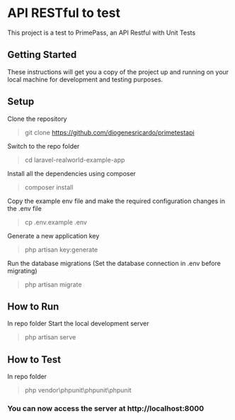# API RESTful to test

This project is a test to PrimePass, an API Restful with Unit Tests

## Getting Started

These instructions will get you a copy of the project up and running on your local machine for development and testing purposes.

## Setup

Clone the repository
> git clone https://github.com/diogenesricardo/primetestapi

Switch to the repo folder
> cd laravel-realworld-example-app

Install all the dependencies using composer
> composer install

Copy the example env file and make the required configuration changes in the .env file
> cp .env.example .env

Generate a new application key
> php artisan key:generate

Run the database migrations (Set the database connection in .env before migrating)
> php artisan migrate

## How to Run

In repo folder
Start the local development server
> php artisan serve

## How to Test

In repo folder
>php vendor\phpunit\phpunit\phpunit

### You can now access the server at http://localhost:8000
